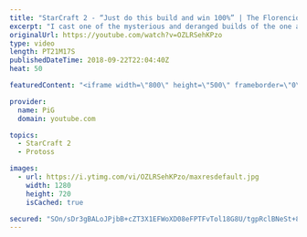 ```yaml
---
title: "StarCraft 2 - “Just do this build and win 100%” | The Florencio Files #21"
excerpt: "I cast one of the mysterious and deranged builds of the one and only Florencio, the dude that invented the proxy nexus recall rush  -- Watch live at https://www.twitch.tv/x5_pig"
originalUrl: https://youtube.com/watch?v=OZLRSehKPzo
type: video
length: PT21M17S
publishedDateTime: 2018-09-22T22:04:40Z
heat: 50

featuredContent: "<iframe width=\"800\" height=\"500\" frameborder=\"0\" src=\"https://www.youtube.com/embed/OZLRSehKPzo\" allow=\"accelerometer; autoplay; encrypted-media; gyroscope; picture-in-picture\" allowfullscreen></iframe>"

provider:
  name: PiG
  domain: youtube.com

topics:
  - StarCraft 2
  - Protoss

images:
  - url: https://i.ytimg.com/vi/OZLRSehKPzo/maxresdefault.jpg
    width: 1280
    height: 720
    isCached: true

secured: "SOn/sDr3gBALoJPjbB+cZT3X1EFWoXD08eFPTFvTol18G8U/tgpRclBNeSt+82sNdF46TNcHnxXR8C4o/K7WhIruw82m1GyJj9iTN2MsxT33sJf1uik1c35F+Be/wmCPV7+ckJn6evjqY2uReRBZWtUxLDCPCynFpfDY8k8fZRK/wf44b0MtymveYc+BD58lzOoqqxdYvqaci1EberdSi4PIRWRJaTg+Wa/gMbFADJBOjBgeSb9iqMTASfn5JhHAsG40BqJnO2KqQSs3CmWv5Syoc+BsxZ3B75/hJ34i816aqvfbBPXcK6e3Ama2bfNb31/CmMqsZHBPNAtbpkkDKGK4fl+u9EU228s1HgnhgtfDGoP9Wk43XeDlBMDY58+Q88IpRCclP8PbKuwwZx8A1i/YCULy7IPrB2CNoeahVGY=;jeauuZgCt9r/tzhSgfEDTA=="
---
```


